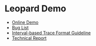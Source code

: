 # Leopard Demo
- [Online Demo](https://dbhammer.github.io/leopard/)
- [Bug List](/Bug-List.pdf)
- [Interval-based Trace Format Guideline](/Interval-based_Trace_Format_Guideline.pdf)
- [Technical Report](/Technical-Report.pdf)
